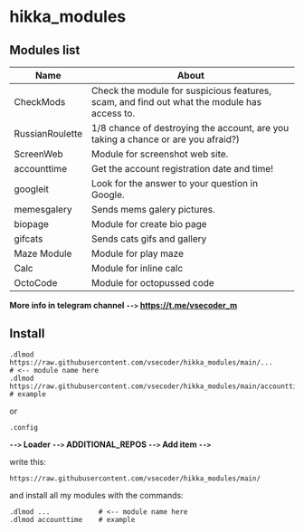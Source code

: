 # hikka_modules

## Modules list

| Name | About |
|---|---|
CheckMods           | Check the module for suspicious features, scam, and find out what the module has access to.
RussianRoulette     | 1/8 chance of destroying the account, are you taking a chance or are you afraid?)
ScreenWeb           | Module for screenshot web site.
accounttime         | Get the account registration date and time!
googleit            | Look for the answer to your question in Google.
memesgalery         | Sends mems galery pictures.
biopage             | Module for create bio page
gifcats             | Sends cats gifs and gallery
Maze Module         | Module for play maze
Calc                | Module for inline calc
OctoCode            | Module for octopussed code

**More info in telegram channel ```-->``` https://t.me/vsecoder_m**

## Install

```
.dlmod https://raw.githubusercontent.com/vsecoder/hikka_modules/main/...               # <-- module name here
.dlmod https://raw.githubusercontent.com/vsecoder/hikka_modules/main/accounttime.py    # example
```

or

```
.config
```

**```-->``` Loader ```-->``` ADDITIONAL_REPOS ```-->``` Add item ```-->```**

write this:

```
https://raw.githubusercontent.com/vsecoder/hikka_modules/main/
```

and install all my modules with the commands:

```
.dlmod ...            # <-- module name here
.dlmod accounttime    # example

